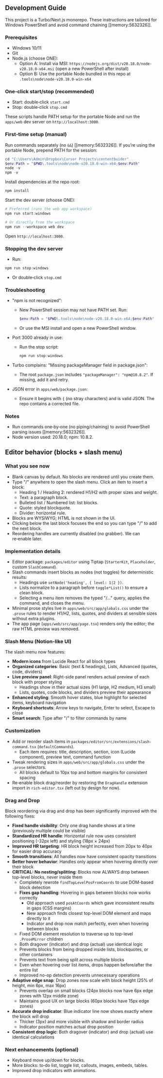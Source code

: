 ## Development Guide

This project is a Turbo/Next.js monorepo. These instructions are tailored for Windows PowerShell and avoid command chaining [[memory:5632326]].

### Prerequisites
- Windows 10/11
- Git
- Node.js (choose ONE):
  - Option A: Install via MSI: `https://nodejs.org/dist/v20.18.0/node-v20.18.0-x64.msi` (open a new PowerShell after install)
  - Option B: Use the portable Node bundled in this repo at `.tools\node\node-v20.18.0-win-x64`

### One‑click start/stop (recommended)
- Start: double‑click `start.cmd`
- Stop: double‑click `stop.cmd`

These scripts handle PATH setup for the portable Node and run the `apps/web` dev server on `http://localhost:3000`.

### First‑time setup (manual)
Run commands separately (no `&&`) [[memory:5632326]]. If you’re using the portable Node, prepend PATH for the session:

```powershell
cd "C:\Users\Admin\Dropbox\Cursor Projects\contentbuider"
$env:Path = "$PWD\.tools\node\node-v20.18.0-win-x64;$env:Path"
node -v
npm -v
```

Install dependencies at the repo root:

```powershell
npm install
```

Start the dev server (choose ONE):

```powershell
# Preferred (runs the web app workspace)
npm run start:windows

# Or directly from the workspace
npm run --workspace web dev
```

Open `http://localhost:3000`.

### Stopping the dev server
- Run:

```powershell
npm run stop:windows
```

- Or double‑click `stop.cmd`

### Troubleshooting
- "npm is not recognized":
  - New PowerShell session may not have PATH set. Run:
    ```powershell
    $env:Path = "$PWD\.tools\node\node-v20.18.0-win-x64;$env:Path"
    ```
  - Or use the MSI install and open a new PowerShell window.

- Port 3000 already in use:
  - Run the stop script:
    ```powershell
    npm run stop:windows
    ```

- Turbo complains: "Missing packageManager field in package.json":
  - The root `package.json` includes `"packageManager": "npm@10.8.2"`. If missing, add it and retry.

- JSON error in `apps/web/package.json`:
  - Ensure it begins with `{` (no stray characters) and is valid JSON. The repo contains a corrected file.

### Notes
- Run commands one‑by‑one (no piping/chaining) to avoid PowerShell parsing issues [[memory:5632326]].
- Node version used: 20.18.0; npm: 10.8.2.

## Editor behavior (blocks + slash menu)

### What you see now
- Blank canvas by default. No blocks are rendered until you create them.
- Type "/" anywhere to open the slash menu. Click an item to insert a block:
  - Heading 1 / Heading 2: rendered H1/H2 with proper sizes and weight.
  - Text: a paragraph block.
  - Bulleted list / Numbered list: list blocks.
  - Quote: styled blockquote.
  - Divider: horizontal rule.
- Blocks are WYSIWYG; HTML is not shown in the UI.
- Clicking below the last block focuses the end so you can type "/" to add the next block.
- Reordering handles are currently disabled (no grabber). We can re‑enable later.

### Implementation details
- Editor package: `packages/editor` using Tiptap (`StarterKit`, `Placeholder`, custom `SlashCommand`).
- Slash commands insert blocks as nodes (not toggles) for deterministic results:
  - Headings use `setNode('heading', { level: 1|2 })`.
  - Lists normalize to a paragraph before `toggle*List()` to ensure a clean block.
  - Selecting a menu item removes the typed "/..." query, applies the command, and closes the menu.
- Minimal prose styles live in `apps/web/src/app/globals.css` under the `.prose` rules to render H1/H2, lists, quotes, and dividers at sensible sizes without extra plugins.
- The app page (`apps/web/src/app/page.tsx`) renders only the editor; the raw HTML preview was removed.

### Slash Menu (Notion-like UI)
The slash menu now features:
- **Modern icons** from Lucide React for all block types
- **Organized categories**: Basic (text & headings), Lists, Advanced (quotes, code, dividers)
- **Live preview panel**: Right-side panel renders actual preview of each block with proper styling
  - Headings show in their actual sizes (H1 large, H2 medium, H3 small)
  - Lists, quotes, code blocks, and dividers preview their appearance
- **Enhanced styling**: Smooth hover states, blue highlight for selected items, keyboard navigation
- **Keyboard shortcuts**: Arrow keys to navigate, Enter to select, Escape to close
- **Smart search**: Type after "/" to filter commands by name

### Customization
- Add or reorder slash items in `packages/editor/src/extensions/slash-command.tsx` (`defaultCommands`).
  - Each item requires: title, description, section, icon (Lucide component), preview text, command function
- Tweak rendering sizes in `apps/web/src/app/globals.css` under the `.prose` selectors.
  - All blocks default to 10px top and bottom margins for consistent spacing
- Re‑enable block drag/reorder by restoring the `DragHandle` extension import in `rich-editor.tsx` (left out by design for now).

### Drag and Drop
Block reordering via drag and drop has been significantly improved with the following fixes:
- **Fixed handle visibility**: Only one drag handle shows at a time (previously multiple could be visible)
- **Standardized HR handle**: Horizontal rule now uses consistent positioning (-32px left) and styling (18px × 24px)
- **Improved HR targeting**: HR block height increased from 20px to 40px for easier drop accuracy
- **Smooth transitions**: All handles now have consistent opacity transitions
- **Better hover behavior**: Handles only appear when hovering directly over their block
- **CRITICAL: No nesting/splitting**: Blocks now ALWAYS drop between top-level blocks, never inside them
  - Completely rewrote `findTopLevelPosFromCoords` to use DOM-based block detection
  - **Fixes gap handling**: Hovering in gaps between blocks now works correctly
    - Old approach used `posAtCoords` which gave inconsistent results in gaps (CSS margins)
    - New approach finds closest top-level DOM element and maps directly to it
    - Indicator and drop now match perfectly, even when hovering between blocks
  - Fixed DOM element resolution to traverse up to top-level `.ProseMirror` children
  - Both dragover (indicator) and drop (actual) use identical logic
  - Prevents blocks from being dropped inside lists, blockquotes, or other containers
  - Prevents text from being split across multiple blocks  
  - Even when hovering over list items, drops happen before/after the entire list
  - Improved no-op detection prevents unnecessary operations
- **Adaptive edge snap**: Drop zones now scale with block height (25% of height, min 6px, max 16px)
  - Prevents overlap on small blocks (24px blocks now have 6px edge zones with 12px middle zone)
  - Maintains good UX on large blocks (60px blocks have 15px edge zones)
- **Accurate drop indicator**: Blue indicator line now shows exactly where the block will drop
  - Thicker (3px) and more visible with shadow and border radius
  - Indicator position matches actual drop position
- **Consistent drop logic**: Both dragover (indicator) and drop (actual) use identical calculations

### Next enhancements (optional)
- Keyboard move up/down for blocks.
- More blocks: to‑do list, toggle list, callouts, images, embeds, tables.
- Improved drop indicators with animations.

